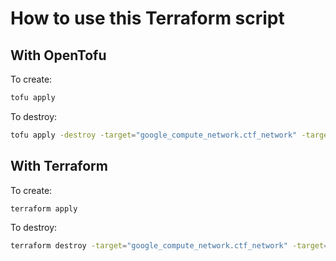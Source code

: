 # How to use this Terraform script

## With OpenTofu

To create:

```bash
tofu apply
```

To destroy:

```bash
tofu apply -destroy -target="google_compute_network.ctf_network" -target="google_compute_firewall.ssh_rule" -target="google_compute_firewall.headscale_enabled" -target="google_compute_instance.headscale_core_ctf" -target="local_file.hosts" -target="local_file.headscale_config"
```

## With Terraform

To create:

```bash
terraform apply
```

To destroy:

```bash
terraform destroy -target="google_compute_network.ctf_network" -target="google_compute_firewall.ssh_rule" -target="google_compute_firewall.headscale_enabled" -target="google_compute_instance.headscale_core_ctf" -target="local_file.hosts" -target="local_file.headscale_config"
```
